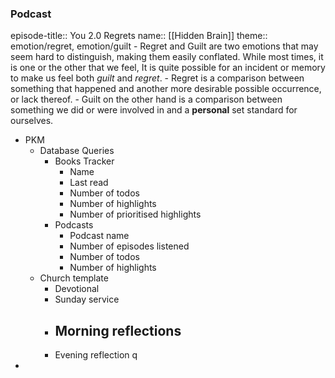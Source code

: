 ### Podcast
episode-title:: You 2.0 Regrets
name:: [[Hidden Brain]]
theme:: emotion/regret, emotion/guilt
	- Regret and Guilt are two emotions that may seem hard to distinguish, making them easily conflated. While most times, it is one or the other that we feel, It is quite possible for an incident or memory to make us feel both *guilt* and *regret*.
	- Regret is a comparison between something that happened and another more desirable possible occurrence, or lack thereof.
	- Guilt on the other hand is a comparison between something we did or were involved in and a **personal** set standard for ourselves.
- PKM
	- Database Queries
		- Books Tracker
			- Name
			- Last read
			- Number of todos
			- Number of highlights
			- Number of prioritised highlights
		- Podcasts
			- Podcast name
			- Number of episodes listened
			- Number of todos
			- Number of highlights
	- Church template
		- Devotional
		- Sunday service
		- Morning reflections
			-
		- Evening reflection q
-